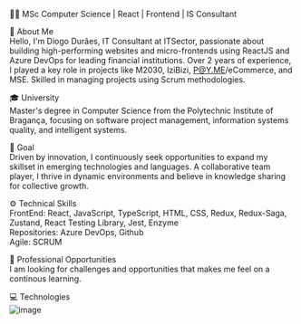 👨‍💻 MSc Computer Science | React | Frontend | IS Consultant<br>

🚀 About Me<br>
Hello, I'm Diogo Durães, IT Consultant at ITSector, passionate about building high-performing websites and micro-frontends using ReactJS and Azure DevOps for leading financial institutions. Over 2 years of experience, I played a key role in projects like M2030, IziBizi, P@Y.ME/eCommerce, and MSE. Skilled in managing projects using Scrum methodologies.

🎓 University<br>
Master's degree in Computer Science from the Polytechnic Institute of Bragança, focusing on software project management, information systems quality, and intelligent systems.


🎯 Goal<br>
Driven by innovation, I continuously seek opportunities to expand my skillset in emerging technologies and languages. A collaborative team player, I thrive in dynamic environments and believe in knowledge sharing for collective growth.


⚙️ Technical Skills<br>
FrontEnd: React, JavaScript, TypeScript, HTML, CSS, Redux, Redux-Saga, Zustand, React Testing Library, Jest, Enzyme<br>
Repositories: Azure DevOps, Github<br>
Agile: SCRUM<br>


💼 Professional Opportunities<br>
I am looking for challenges and opportunities that makes me feel on a continous learning.


💻 Technologies<br>
![image](https://github.com/DiogoAndreMachadoDuraes/DiogoDuraes/assets/61517303/ddf43ceb-4c3c-4b85-ba9a-9968f8e686f5)

